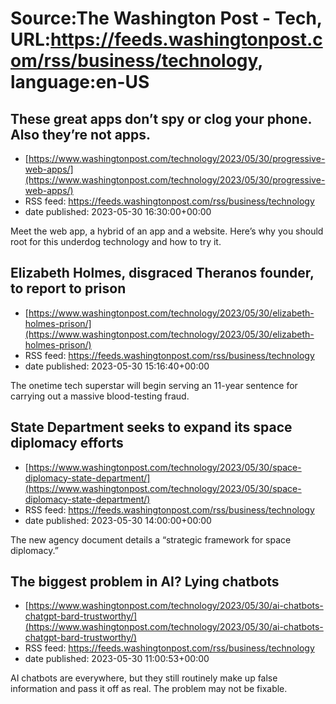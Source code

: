 # Source:The Washington Post - Tech, URL:https://feeds.washingtonpost.com/rss/business/technology, language:en-US

## These great apps don’t spy or clog your phone. Also they’re not apps.
 - [https://www.washingtonpost.com/technology/2023/05/30/progressive-web-apps/](https://www.washingtonpost.com/technology/2023/05/30/progressive-web-apps/)
 - RSS feed: https://feeds.washingtonpost.com/rss/business/technology
 - date published: 2023-05-30 16:30:00+00:00

Meet the web app, a hybrid of an app and a website. Here’s why you should root for this underdog technology and how to try it.

## Elizabeth Holmes, disgraced Theranos founder, to report to prison
 - [https://www.washingtonpost.com/technology/2023/05/30/elizabeth-holmes-prison/](https://www.washingtonpost.com/technology/2023/05/30/elizabeth-holmes-prison/)
 - RSS feed: https://feeds.washingtonpost.com/rss/business/technology
 - date published: 2023-05-30 15:16:40+00:00

The onetime tech superstar will begin serving an 11-year sentence for carrying out a massive blood-testing fraud.

## State Department seeks to expand its space diplomacy efforts
 - [https://www.washingtonpost.com/technology/2023/05/30/space-diplomacy-state-department/](https://www.washingtonpost.com/technology/2023/05/30/space-diplomacy-state-department/)
 - RSS feed: https://feeds.washingtonpost.com/rss/business/technology
 - date published: 2023-05-30 14:00:00+00:00

The new agency document details a “strategic framework for space diplomacy.”

## The biggest problem in AI? Lying chatbots
 - [https://www.washingtonpost.com/technology/2023/05/30/ai-chatbots-chatgpt-bard-trustworthy/](https://www.washingtonpost.com/technology/2023/05/30/ai-chatbots-chatgpt-bard-trustworthy/)
 - RSS feed: https://feeds.washingtonpost.com/rss/business/technology
 - date published: 2023-05-30 11:00:53+00:00

AI chatbots are everywhere, but they still routinely make up false information and pass it off as real. The problem may not be fixable.

